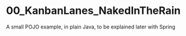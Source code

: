 # 00_KanbanLanes_NakedInTheRain

A small POJO example, in plain Java, to be explained later with Spring
